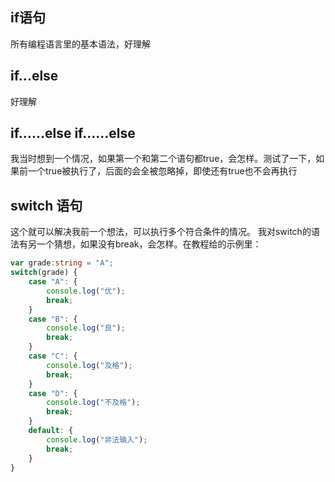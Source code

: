 ## if语句

所有编程语言里的基本语法，好理解

## if...else

好理解

## if……else if……else

我当时想到一个情况，如果第一个和第二个语句都true，会怎样。测试了一下，如果前一个true被执行了，后面的会全被忽略掉，即使还有true也不会再执行

## switch 语句

这个就可以解决我前一个想法，可以执行多个符合条件的情况。
我对switch的语法有另一个猜想，如果没有break，会怎样。在教程给的示例里：

```typescript
var grade:string = "A"; 
switch(grade) { 
    case "A": { 
        console.log("优"); 
        break; 
    } 
    case "B": { 
        console.log("良"); 
        break; 
    } 
    case "C": {
        console.log("及格"); 
        break;    
    } 
    case "D": { 
        console.log("不及格"); 
        break; 
    }  
    default: { 
        console.log("非法输入"); 
        break;              
    } 
}
```

